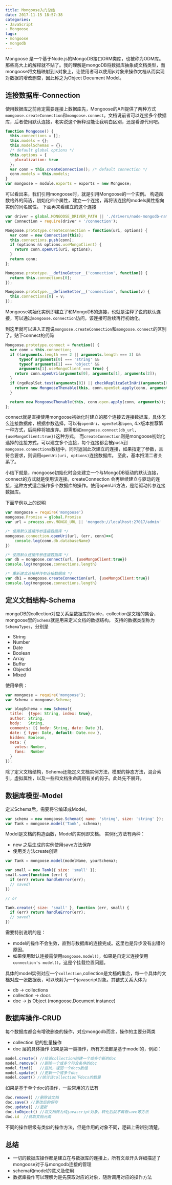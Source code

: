 ```yaml
---
title: Mongoose入门总结
date: 2017-11-15 18:57:38
categories:
- JavaScript
- Mongoose
tags: 
- mongoose
- mongodb
---
```

Mongoose 是一个基于Node.js的MongoDB接口ORM类库，也被称为ODM库。那些高大上的解释就不贴了。我的理解是mongoDB将数据库抽象成文档类型，而mongoose将文档映射到js对象上，让使用者可以使用js对象来操作文档从而实现对数据的增改删查，因此称之为Object Document Model。
<!--more-->
## 连接数据库-Connection
使用数据库之前肯定需要连接上数据库先，Mongoose的API提供了两种方式`mongoose.createConnection`和`mongoose.connect`。文档说前者可以连接多个数据库，后者使用默认连接，老实说这个解释没能让我明白区别，还是看源代码吧。
```js
function Mongoose() {
  this.connections = [];
  this.models = {};
  this.modelSchemas = {};
  /* default global options */
  this.options = {
    pluralization: true
  };
  var conn = this.createConnection(); /* default connection */
  conn.models = this.models;
}
var mongoose = module.exports = exports = new Mongoose;
```
可以看出来，我们引用mongoose时，就是引用Mongoose的一个实例。
构造函数格外的简洁，初始化四个属性，建立一个连接，再将该连接的models属性指向实例的同名属性。
下面再来看建立的这个连接
```js
var driver = global.MONGOOSE_DRIVER_PATH || './drivers/node-mongodb-native';
var Connection = require(driver + '/connection');

Mongoose.prototype.createConnection = function(uri, options) {
  var conn = new Connection(this);
  this.connections.push(conn);
  if (options && options.useMongoClient) {
    return conn.openUri(uri, options);
  }
  return conn;
};

Mongoose.prototype.__defineGetter__('connection', function() {
  return this.connections[0];
});

Mongoose.prototype.__defineSetter__('connection', function(v) {
  this.connections[0] = v;
});
```
Mongoose初始化实例即建立了和MongoDB的连接，也就是注释了说的默认连接，可以通过`mongoose.connection`访问，该连接可后续再行初始化。

到这里就可以进入正题说`mongoose.createConnection`和`mongoose.connect`的区别了。贴下connect的代码
```js
Mongoose.prototype.connect = function() {
  var conn = this.connection;
  if ((arguments.length === 2 || arguments.length === 3) &&
      typeof arguments[0] === 'string' &&
      typeof arguments[1] === 'object' &&
      arguments[1].useMongoClient === true) {
    return conn.openUri(arguments[0], arguments[1], arguments[2]);
  }
  if (rgxReplSet.test(arguments[0]) || checkReplicaSetInUri(arguments[0])) {
    return new MongooseThenable(this, conn.openSet.apply(conn, arguments));
  }

  return new MongooseThenable(this, conn.open.apply(conn, arguments));
};
```
connect就是直接使用mongoose初始化时建立的那个连接去连接数据库，具体怎么连接数据库，根据参数选择，可以有`openUri`、`openSet`和`open`, 4.x版本推荐第一种方式，后两种将被废弃。即需形如`mongoose.connect(db_url, {useMongoClient:true})`这种方式。
而`createConnection`则是mongoose初始化选择的连接方式，可以建立多个连接，每个连接都会被push到`mongoose.connections`数组中，同时返回此次建立的连接，如果指定了参数，且符合要求，则调用`openUri(uri, options)`连接数据库。
至此，基本捋清二者关系了。

小结下就是，mongoose初始化时会先建立一个与MongoDB驱动的默认连接，connect的方式就是使用该连接。createConnection 会再继续建立与驱动的连接，这种方式适合操作多个数据库的操作。使用openUri方法，是给驱动传参连接数据库。

下面举例以上的说明
```js
var mongoose = require('mongoose')
mongoose.Promise = global.Promise
var url = process.env.MONGO_URL || 'mongodb://localhost:27017/admin'

/* 使用默认连接传参连接数据库 */
mongoose.connection.openUri(url, (err, conn)=>{
    console.log(conn.db.databaseName)
})

/* 使用默认连接传参连接数据库 */
var db = mongoose.connect(url, {useMongoClient:true})
console.log(mongoose.connections.length)

/* 重新建立连接并传参连接数据库 */
var db1 = mongoose.createConnection(url, {useMongoClient:true})
console.log(mongoose.connections.length)
```

## 定义文档结构-Schema
mongoDB的collection对应关系型数据库的table，collection是文档的集合，mongoose里的`Schema`就是用来定义文档的数据结构。
支持的数据类型称为`SchemaTypes`，分别是
- String
- Number
- Date
- Boolean
- Array
- Buffer
- ObjectId
- Mixed

使用举例：
```js
var mongoose = require('mongoose');
var Schema = mongoose.Schema;

var blogSchema = new Schema({
  title:  {type: String, index: true},
  author: String,
  body:   String,
  comments: [{ body: String, date: Date }],
  date: { type: Date, default: Date.now },
  hidden: Boolean,
  meta: {
    votes: Number,
    fans:  Number
  }
});
```
除了定义文档结构，Schema还能定义文档实例方法，模型的静态方法，混合索引，虚拟属性，以及一些和文档生命周期有关的钩子。此处先不展开。

## 数据库模型-Model
定义Schema后，需要将它编译成Model。
```js
var schema = new mongoose.Schema({ name: 'string', size: 'string' });
var Tank = mongoose.model('Tank', schema);
```
Model是文档的构造函数，Model的实例即文档。
实例化方法有两种：
 - new 之后生成的实例使用save方法保存
 - 使用类方法create创建

```js
var Tank = mongoose.model(modelName, yourSchema);

var small = new Tank({ size: 'small' });
small.save(function (err) {
  if (err) return handleError(err);
  // saved!
})

// or

Tank.create({ size: 'small' }, function (err, small) {
  if (err) return handleError(err);
  // saved!
})
```
需要特别说明的是：
- model的操作不会生效，直到与数据库的连接完成。这里也是异步没有出错的原因。
- 如果使用默认连接需使用`mongoose.model()`，如果是自定义连接使用` connection's model()`，这是个挂载位置问题。


具体的model实例对应一个`collection`,collection是文档的集合，每一个具体的文档对应一张数据表，可以映射为一个javascript对象。其链式关系大体为
- db -> collections
- collection -> docs
- doc -> js Object (mongoose.Document instance)

## 数据库操作-CRUD
每个数据库都会有增改删查的操作，对应mongodb而言，操作的主要分两类
- collection 层的批量操作
- doc 层的具体操作
如果是第一类操作，所有方法都是基于model的，例如：
```js
model.create() //给该collection创建一个或多个新的doc
model.remove() //删除一个或多个符合条件的doc
model.find()   //查找，返回一个docs数组
model.update() //更新一个或多个doc
model.count() //统计该collection下docs的数量
```
如果是基于单个doc的操作，一些常用的方法有
```js
doc.remove() //删除该文档
doc.save() //更改后的保存
doc.update() //更新
doc.toObject() //将文档转为纯javascript对象，转化后就不再有save等方法
doc.id  //获取文档元素
```
不同的操作层级有类似的操作方法，但是作用的对象不同，逻辑上需辨别清楚。
## 总结
- 一切的数据库操作都是建立在与数据库的连接上，所有文章开头详细描述了mongoose对于与mongodb连接的管理
- schema和model的意义及使用
- 数据库操作可以理解为是先获取对应的对象，随后调用对应的操作方法


